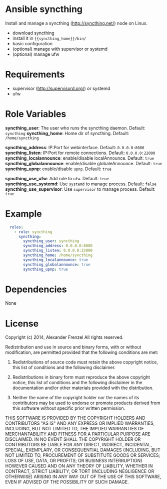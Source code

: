 # Ansible syncthing

Install and manage a syncthing (http://syncthing.net/) node on Linux.

* download syncthing
* install it in `{{syncthing_home}}/bin/`
* basic configuration
* (optional) manage with supervisor or systemd
* (optional) manage ufw


# Requirements

* supervisor (http://supervisord.org/) or systemd
* ufw


# Role Variables

**syncthing_user**: The user who runs the syncthing daemon. Default: `syncthing`
**syncthing_home**: Home dir of syncthing. Default: `/home/syncthing`

**syncthing_address**: IP:Port for webinterface. Default: `0.0.0.0:8080`
**syncthing_listen**: IP:Port for remote connections. Default: `0.0.0.0:22000`
**syncthing_localannounce**: enable/disable localAnnounce. Default: `true`
**syncthing_globalannounce**: enable/disable globaleAnnounce. Default: `true`
**syncthing_upnp**:  enable/disable `upnp`. Default: `true`

**syncthing_use_ufw**: Add rule to `ufw`. Default: `true`
**syncthing_use_systemd**: Use `systemd` to manage process. Default: `false`
**syncthing_use_supervisor**: Use `supervisor` to manage process. Default: `true`


# Example

```yaml
  roles:
    - role: syncthing
      syncthing:
        syncthing_user: syncthing
        syncthing_address: 0.0.0.0:8080
        syncthing_listen: 0.0.0.0:22000
        syncthing_home: /home/syncthing
        syncthing_localannounce: true
        syncthing_globalannounce: true
        syncthing_upnp: true
```

# Dependencies

None

# License

Copyright (c) 2014, Alexander Frenzel
All rights reserved.

Redistribution and use in source and binary forms, with or without
modification, are permitted provided that the following conditions are met:

1. Redistributions of source code must retain the above copyright notice,
   this list of conditions and the following disclaimer.

2. Redistributions in binary form must reproduce the above copyright notice, 
   this list of conditions and the following disclaimer in the documentation
   and/or other materials provided with the distribution.

3. Neither the name of the copyright holder nor the names of its contributors
   may be used to endorse or promote products derived from this software
   without specific prior written permission.

THIS SOFTWARE IS PROVIDED BY THE COPYRIGHT HOLDERS AND CONTRIBUTORS "AS IS" AND
ANY EXPRESS OR IMPLIED WARRANTIES, INCLUDING, BUT NOT LIMITED TO, THE IMPLIED
WARRANTIES OF MERCHANTABILITY AND FITNESS FOR A PARTICULAR PURPOSE ARE
DISCLAIMED. IN NO EVENT SHALL THE COPYRIGHT HOLDER OR CONTRIBUTORS BE LIABLE
FOR ANY DIRECT, INDIRECT, INCIDENTAL, SPECIAL, EXEMPLARY, OR CONSEQUENTIAL
DAMAGES (INCLUDING, BUT NOT LIMITED TO, PROCUREMENT OF SUBSTITUTE GOODS OR
SERVICES; LOSS OF USE, DATA, OR PROFITS; OR BUSINESS INTERRUPTION) HOWEVER
CAUSED AND ON ANY THEORY OF LIABILITY, WHETHER IN CONTRACT, STRICT LIABILITY,
OR TORT (INCLUDING NEGLIGENCE OR OTHERWISE) ARISING IN ANY WAY OUT OF THE USE
OF THIS SOFTWARE, EVEN IF ADVISED OF THE POSSIBILITY OF SUCH DAMAGE.
